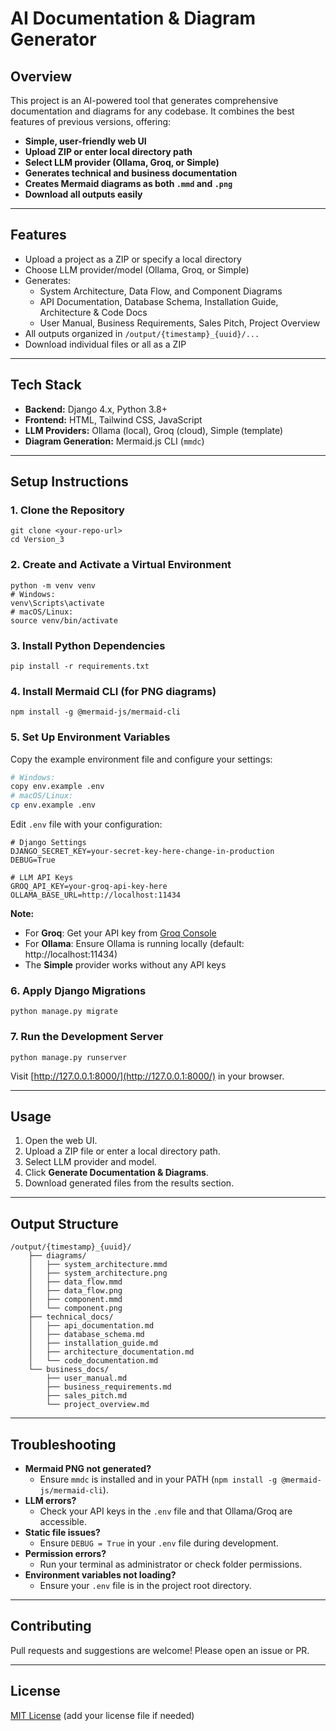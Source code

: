 # AI Documentation & Diagram Generator

## Overview

This project is an AI-powered tool that generates comprehensive documentation and diagrams for any codebase. It combines the best features of previous versions, offering:

- **Simple, user-friendly web UI**
- **Upload ZIP or enter local directory path**
- **Select LLM provider (Ollama, Groq, or Simple)**
- **Generates technical and business documentation**
- **Creates Mermaid diagrams as both `.mmd` and `.png`**
- **Download all outputs easily**

---

## Features
- Upload a project as a ZIP or specify a local directory
- Choose LLM provider/model (Ollama, Groq, or Simple)
- Generates:
  - System Architecture, Data Flow, and Component Diagrams
  - API Documentation, Database Schema, Installation Guide, Architecture & Code Docs
  - User Manual, Business Requirements, Sales Pitch, Project Overview
- All outputs organized in `/output/{timestamp}_{uuid}/...`
- Download individual files or all as a ZIP

---

## Tech Stack
- **Backend:** Django 4.x, Python 3.8+
- **Frontend:** HTML, Tailwind CSS, JavaScript
- **LLM Providers:** Ollama (local), Groq (cloud), Simple (template)
- **Diagram Generation:** Mermaid.js CLI (`mmdc`)

---

## Setup Instructions

### 1. Clone the Repository
```
git clone <your-repo-url>
cd Version_3
```

### 2. Create and Activate a Virtual Environment
```
python -m venv venv
# Windows:
venv\Scripts\activate
# macOS/Linux:
source venv/bin/activate
```

### 3. Install Python Dependencies
```
pip install -r requirements.txt
```

### 4. Install Mermaid CLI (for PNG diagrams)
```
npm install -g @mermaid-js/mermaid-cli
```

### 5. Set Up Environment Variables
Copy the example environment file and configure your settings:
```bash
# Windows:
copy env.example .env
# macOS/Linux:
cp env.example .env
```

Edit `.env` file with your configuration:
```env
# Django Settings
DJANGO_SECRET_KEY=your-secret-key-here-change-in-production
DEBUG=True

# LLM API Keys
GROQ_API_KEY=your-groq-api-key-here
OLLAMA_BASE_URL=http://localhost:11434
```

**Note:** 
- For **Groq**: Get your API key from [Groq Console](https://console.groq.com/)
- For **Ollama**: Ensure Ollama is running locally (default: http://localhost:11434)
- The **Simple** provider works without any API keys

### 6. Apply Django Migrations
```
python manage.py migrate
```

### 7. Run the Development Server
```
python manage.py runserver
```
Visit [http://127.0.0.1:8000/](http://127.0.0.1:8000/) in your browser.

---

## Usage
1. Open the web UI.
2. Upload a ZIP file or enter a local directory path.
3. Select LLM provider and model.
4. Click **Generate Documentation & Diagrams**.
5. Download generated files from the results section.

---

## Output Structure
```
/output/{timestamp}_{uuid}/
    ├── diagrams/
    │   ├── system_architecture.mmd
    │   ├── system_architecture.png
    │   ├── data_flow.mmd
    │   ├── data_flow.png
    │   ├── component.mmd
    │   └── component.png
    ├── technical_docs/
    │   ├── api_documentation.md
    │   ├── database_schema.md
    │   ├── installation_guide.md
    │   ├── architecture_documentation.md
    │   └── code_documentation.md
    └── business_docs/
        ├── user_manual.md
        ├── business_requirements.md
        ├── sales_pitch.md
        └── project_overview.md
```

---

## Troubleshooting
- **Mermaid PNG not generated?**
  - Ensure `mmdc` is installed and in your PATH (`npm install -g @mermaid-js/mermaid-cli`).
- **LLM errors?**
  - Check your API keys in the `.env` file and that Ollama/Groq are accessible.
- **Static file issues?**
  - Ensure `DEBUG = True` in your `.env` file during development.
- **Permission errors?**
  - Run your terminal as administrator or check folder permissions.
- **Environment variables not loading?**
  - Ensure your `.env` file is in the project root directory.

---

## Contributing
Pull requests and suggestions are welcome! Please open an issue or PR.

---

## License
[MIT License](LICENSE) (add your license file if needed) 
